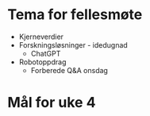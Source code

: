 # Tema for fellesmøte
- Kjerneverdier
- Forskningsløsninger - idedugnad
    - ChatGPT
- Robotoppdrag
    - Forberede Q&A onsdag

# Mål for uke 4
